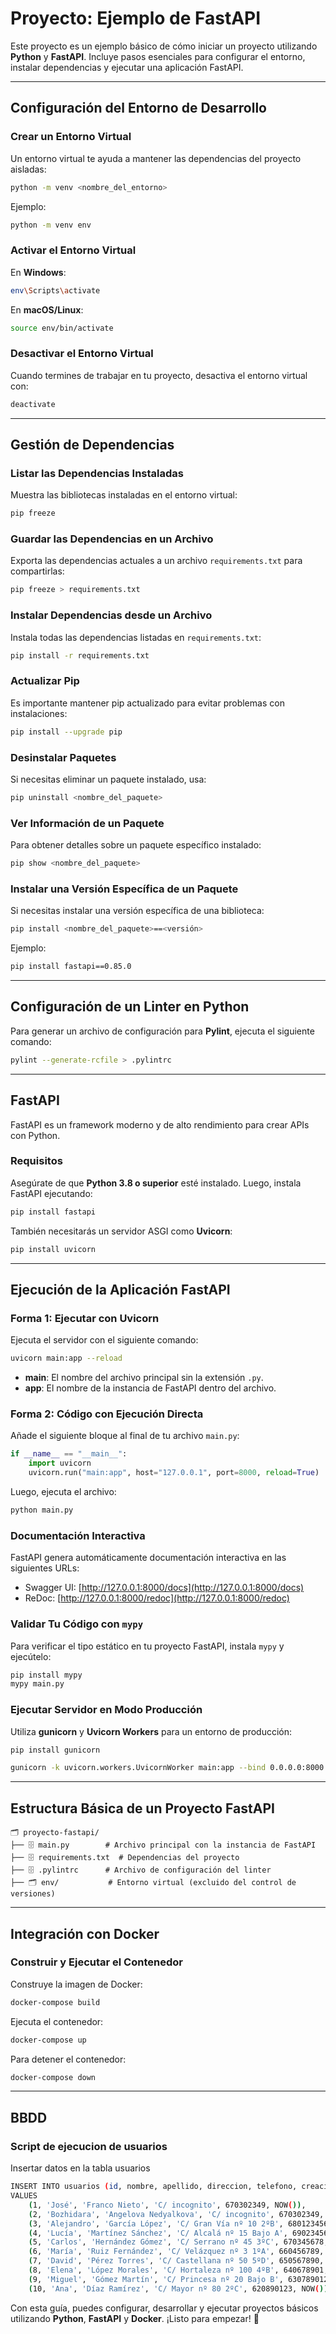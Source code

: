 # Proyecto: Ejemplo de FastAPI

Este proyecto es un ejemplo básico de cómo iniciar un proyecto utilizando **Python** y **FastAPI**. Incluye pasos esenciales para configurar el entorno, instalar dependencias y ejecutar una aplicación FastAPI.

---

## Configuración del Entorno de Desarrollo

### Crear un Entorno Virtual

Un entorno virtual te ayuda a mantener las dependencias del proyecto aisladas:

```bash
python -m venv <nombre_del_entorno>
```

Ejemplo:

```bash
python -m venv env
```

### Activar el Entorno Virtual

En **Windows**:

```bash
env\Scripts\activate
```

En **macOS/Linux**:

```bash
source env/bin/activate
```

### Desactivar el Entorno Virtual

Cuando termines de trabajar en tu proyecto, desactiva el entorno virtual con:

```bash
deactivate
```

---

## Gestión de Dependencias

### Listar las Dependencias Instaladas

Muestra las bibliotecas instaladas en el entorno virtual:

```bash
pip freeze
```

### Guardar las Dependencias en un Archivo

Exporta las dependencias actuales a un archivo `requirements.txt` para compartirlas:

```bash
pip freeze > requirements.txt
```

### Instalar Dependencias desde un Archivo

Instala todas las dependencias listadas en `requirements.txt`:

```bash
pip install -r requirements.txt
```

### Actualizar Pip

Es importante mantener pip actualizado para evitar problemas con instalaciones:

```bash
pip install --upgrade pip
```

### Desinstalar Paquetes

Si necesitas eliminar un paquete instalado, usa:

```bash
pip uninstall <nombre_del_paquete>
```

### Ver Información de un Paquete

Para obtener detalles sobre un paquete específico instalado:

```bash
pip show <nombre_del_paquete>
```

### Instalar una Versión Específica de un Paquete

Si necesitas instalar una versión específica de una biblioteca:

```bash
pip install <nombre_del_paquete>==<versión>
```

Ejemplo:

```bash
pip install fastapi==0.85.0
```

---

## Configuración de un Linter en Python

Para generar un archivo de configuración para **Pylint**, ejecuta el siguiente comando:

```bash
pylint --generate-rcfile > .pylintrc
```

---

## FastAPI

FastAPI es un framework moderno y de alto rendimiento para crear APIs con Python.

### Requisitos

Asegúrate de que **Python 3.8 o superior** esté instalado. Luego, instala FastAPI ejecutando:

```bash
pip install fastapi
```

También necesitarás un servidor ASGI como **Uvicorn**:

```bash
pip install uvicorn
```

---

## Ejecución de la Aplicación FastAPI

### Forma 1: Ejecutar con Uvicorn

Ejecuta el servidor con el siguiente comando:

```bash
uvicorn main:app --reload
```

- **main**: El nombre del archivo principal sin la extensión `.py`.
- **app**: El nombre de la instancia de FastAPI dentro del archivo.

### Forma 2: Código con Ejecución Directa

Añade el siguiente bloque al final de tu archivo `main.py`:

```python
if __name__ == "__main__":
    import uvicorn
    uvicorn.run("main:app", host="127.0.0.1", port=8000, reload=True)
```

Luego, ejecuta el archivo:

```bash
python main.py
```

### Documentación Interactiva

FastAPI genera automáticamente documentación interactiva en las siguientes URLs:

- Swagger UI: [http://127.0.0.1:8000/docs](http://127.0.0.1:8000/docs)
- ReDoc: [http://127.0.0.1:8000/redoc](http://127.0.0.1:8000/redoc)

### Validar Tu Código con `mypy`

Para verificar el tipo estático en tu proyecto FastAPI, instala `mypy` y ejecútelo:

```bash
pip install mypy
mypy main.py
```

### Ejecutar Servidor en Modo Producción

Utiliza **gunicorn** y **Uvicorn Workers** para un entorno de producción:

```bash
pip install gunicorn
```

```bash
gunicorn -k uvicorn.workers.UvicornWorker main:app --bind 0.0.0.0:8000
```

---

## Estructura Básica de un Proyecto FastAPI

```plaintext
🗂 proyecto-fastapi/
├── 🗄 main.py        # Archivo principal con la instancia de FastAPI
├── 🗄 requirements.txt  # Dependencias del proyecto
├── 🗄 .pylintrc      # Archivo de configuración del linter
├── 🗂 env/           # Entorno virtual (excluido del control de versiones)
```

---

## Integración con Docker

### Construir y Ejecutar el Contenedor

Construye la imagen de Docker:

```bash
docker-compose build
```

Ejecuta el contenedor:

```bash
docker-compose up
```

Para detener el contenedor:

```bash
docker-compose down
```

---

## BBDD

### Script de ejecucion de usuarios

Insertar datos en la tabla usuarios

```bash
INSERT INTO usuarios (id, nombre, apellido, direccion, telefono, creacion_user)
VALUES
    (1, 'José', 'Franco Nieto', 'C/ incognito', 670302349, NOW()),
    (2, 'Bozhidara', 'Angelova Nedyalkova', 'C/ incognito', 670302349, NOW()),
    (3, 'Alejandro', 'García López', 'C/ Gran Vía nº 10 2ºB', 680123456, NOW()),
    (4, 'Lucía', 'Martínez Sánchez', 'C/ Alcalá nº 15 Bajo A', 690234567, NOW()),
    (5, 'Carlos', 'Hernández Gómez', 'C/ Serrano nº 45 3ºC', 670345678, NOW()),
    (6, 'María', 'Ruiz Fernández', 'C/ Velázquez nº 3 1ºA', 660456789, NOW()),
    (7, 'David', 'Pérez Torres', 'C/ Castellana nº 50 5ºD', 650567890, NOW()),
    (8, 'Elena', 'López Morales', 'C/ Hortaleza nº 100 4ºB', 640678901, NOW()),
    (9, 'Miguel', 'Gómez Martín', 'C/ Princesa nº 20 Bajo B', 630789012, NOW()),
    (10, 'Ana', 'Díaz Ramírez', 'C/ Mayor nº 80 2ºC', 620890123, NOW());
```

Con esta guía, puedes configurar, desarrollar y ejecutar proyectos básicos utilizando **Python**, **FastAPI** y **Docker**. ¡Listo para empezar! 🚀
